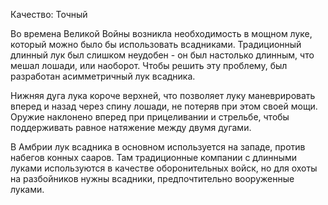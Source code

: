 Качество: Точный

Во времена Великой Войны возникла необходимость в мощном луке, который можно было бы использовать всадниками. Традиционный длинный лук был слишком неудобен - он был настолько длинным, что мешал лошади, или наоборот. Чтобы решить эту проблему, был разработан асимметричный лук всадника.

Нижняя дуга лука короче верхней, что позволяет луку маневрировать вперед и назад через спину лошади, не потеряв при этом своей мощи. Оружие наклонено вперед при прицеливании и стрельбе, чтобы поддерживать равное натяжение между двумя дугами.

В Амбрии лук всадника в основном используется на западе, против набегов конных сааров. Там традиционные компании с длинными луками используются в качестве оборонительных войск, но для охоты на разбойников нужны всадники, предпочтительно вооруженные луками.